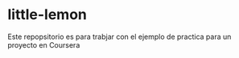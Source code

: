 # little-lemon
Este repopsitorio es para trabjar con el ejemplo de practica para un proyecto en Coursera
